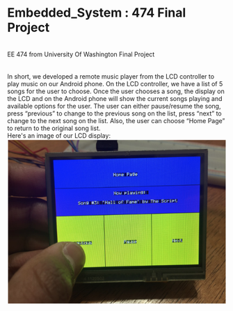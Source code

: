 # Embedded_System : 474 Final Project
<br />EE 474 from University Of Washington Final Project
<br /><br /><br />In short, we developed a remote music player from the LCD controller to play music on our Android phone. On the LCD controller, we have a list of 5 songs for the user to choose. Once the user chooses a song, the display on the LCD and on the Android phone will show the current songs playing and available options for the user. The user can either pause/resume the song, press “previous” to change to the previous song on the list, press “next” to change to the next song on the list. Also, the user can choose “Home Page” to return to the original song list. 
<br />Here's an image of our LCD display:
<br />![alt text](https://github.com/ShaneNguyen99/Embedded_System-474/blob/master/pic1.png)

